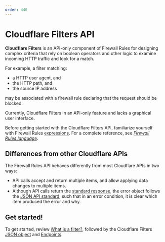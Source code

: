 ```yaml
---
order: 440
---
```


# Cloudflare Filters API

**Cloudflare Filters** is an API-only component of Firewall Rules for designing complex criteria that rely on boolean operators and other logic to examine incoming HTTP traffic and look for a match.

For example, a filter matching:

- a HTTP user agent, and
- the HTTP path, and
- the source IP address

may be associated with a firewall rule declaring that the request should be blocked.

<Aside type='note' header='Note'>

Currently, Cloudflare Filters in an API-only feature and lacks a graphical user interface.

</Aside>

Before getting started with the Cloudflare Filters API, familiarize yourself with Firewall Rules [expressions](/cf-firewall-rules/fields-and-expressions/). For a complete reference, see [_Firewall Rules language_](/cf-firewall-language).

## Differences from other Cloudflare APIs

The Firewall Rules API behaves differently from most Cloudflare APIs in two ways:

- API calls accept and return multiple items, and allow applying data changes to multiple items.
- Although API calls return the [standard response](https://api.cloudflare.com/#getting-started-responses), the error object follows the [JSON API standard](http://jsonapi.org/format/#errors), such that in an error condition, it is clear which item produced the error and why.

## Get started!

To get started, review [What is a filter?](/api/cf-filters/what-is-a-filter/), followed by the Cloudflare Filters [JSON object](/api/cf-firewall-rules/json-object/) and [Endpoints](/api/cf-firewall-rules/endpoints/).
